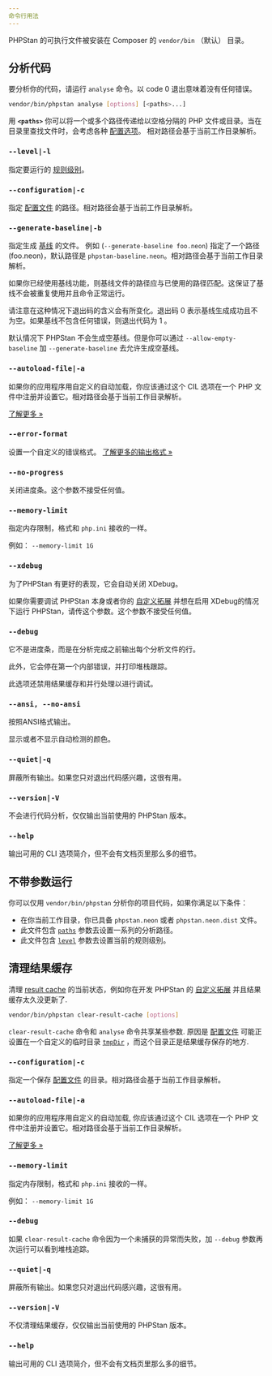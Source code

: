 ```yaml
---
命令行用法
---
```


PHPStan 的可执行文件被安装在 Composer 的 `vendor/bin` （默认） 目录。

分析代码
--------------

要分析你的代码，请运行 `analyse` 命令。以 code 0 退出意味着没有任何错误。

```bash
vendor/bin/phpstan analyse [options] [<paths>...]
```

用 **`<paths>`** 你可以将一个或多个路径传递给以空格分隔的 PHP 文件或目录。当在目录里查找文件时，会考虑各种 [配置选项](/config-reference#analysed-files)。 相对路径会基于当前工作目录解析。

### `--level|-l`

指定要运行的 [规则级别](/user-guide/rule-levels)。

### `--configuration|-c`

指定 [配置文件](/config-reference) 的路径。相对路径会基于当前工作目录解析。

### `--generate-baseline|-b`

指定生成 [基线](/user-guide/baseline) 的文件。 例如 (`--generate-baseline foo.neon`) 指定了一个路径 (foo.neon)，默认路径是 `phpstan-baseline.neon`。相对路径会基于当前工作目录解析。

如果你已经使用基线功能，则基线文件的路径应与已使用的路径匹配。这保证了基线不会被重复使用并且命令正常运行。

请注意在这种情况下退出码的含义会有所变化。退出码 0 表示基线生成成功且不为空。如果基线不包含任何错误，则退出代码为 1 。

默认情况下 PHPStan 不会生成空基线。但是你可以通过 `--allow-empty-baseline` 加 `--generate-baseline` 去允许生成空基线。

### `--autoload-file|-a`

如果你的应用程序用自定义的自动加载，你应该通过这个 CIL 选项在一个 PHP 文件中注册并设置它。相对路径会基于当前工作目录解析。

[了解更多 »](/user-guide/discovering-symbols)

### `--error-format`

设置一个自定义的错误格式。 [了解更多的输出格式 »](/user-guide/output-format)

### `--no-progress`

关闭进度条。这个参数不接受任何值。

### `--memory-limit`

指定内存限制，格式和 `php.ini` 接收的一样。

例如： `--memory-limit 1G`

### `--xdebug`

为了PHPStan 有更好的表现，它会自动关闭 XDebug。

如果你需要调试 PHPStan 本身或者你的 [自定义拓展](/developing-extensions/extension-types) 并想在启用 XDebug的情况下运行 PHPStan，请传这个参数。这个参数不接受任何值。

### `--debug`

它不是进度条，而是在分析完成之前输出每个分析文件的行。

此外，它会停在第一个内部错误，并打印堆栈跟踪。

此选项还禁用结果缓存和并行处理以进行调试。

### `--ansi, --no-ansi`

按照ANSI格式输出。

显示或者不显示自动检测的颜色。

### `--quiet|-q`

屏蔽所有输出。如果您只对退出代码感兴趣，这很有用。

### `--version|-V`

不会进行代码分析，仅仅输出当前使用的 PHPStan 版本。

### `--help`

输出可用的 CLI 选项简介，但不会有文档页里那么多的细节。

不带参数运行
--------------

你可以仅用 `vendor/bin/phpstan` 分析你的项目代码，如果你满足以下条件：

* 在你当前工作目录，你已具备 `phpstan.neon` 或者 `phpstan.neon.dist` 文件。
* 此文件包含 [`paths`](/config-reference#analysed-files) 参数去设置一系列的分析路径。
* 此文件包含 [`level`](/config-reference#rule-level) 参数去设置当前的规则级别。


清理结果缓存
--------------

清理 [result cache](/user-guide/result-cache) 的当前状态，例如你在开发 PHPStan 的 [自定义拓展](/developing-extensions/extension-types) 并且结果缓存太久没更新了.

```bash
vendor/bin/phpstan clear-result-cache [options]
```

`clear-result-cache` 命令和 `analyse` 命令共享某些参数. 原因是 [配置文件](/config-reference) 可能正设置在一个自定义的临时目录 [`tmpDir`](/config-reference#caching) ，而这个目录正是结果缓存保存的地方.

### `--configuration|-c`

指定一个保存 [配置文件](/config-reference) 的目录。相对路径会基于当前工作目录解析。

### `--autoload-file|-a`

如果你的应用程序用自定义的自动加载, 你应该通过这个 CIL 选项在一个 PHP 文件中注册并设置它。相对路径会基于当前工作目录解析。

[了解更多 »](/user-guide/discovering-symbols)

### `--memory-limit`

指定内存限制，格式和 `php.ini` 接收的一样。

例如： `--memory-limit 1G`

### `--debug`

如果 `clear-result-cache` 命令因为一个未捕获的异常而失败，加 `--debug` 参数再次运行可以看到堆栈追踪。

### `--quiet|-q`

屏蔽所有输出。如果您只对退出代码感兴趣，这很有用。

### `--version|-V`

不仅清理结果缓存，仅仅输出当前使用的 PHPStan 版本。

### `--help`

输出可用的 CLI 选项简介，但不会有文档页里那么多的细节。
